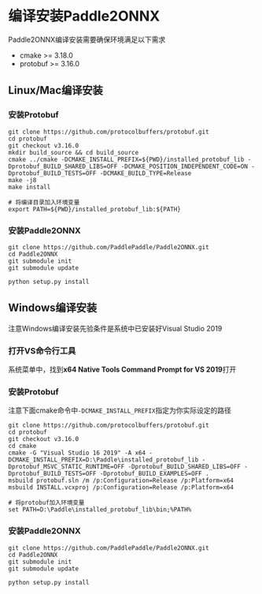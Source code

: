 # 编译安装Paddle2ONNX

Paddle2ONNX编译安装需要确保环境满足以下需求
- cmake >= 3.18.0
- protobuf >= 3.16.0

## Linux/Mac编译安装

### 安装Protobuf
```
git clone https://github.com/protocolbuffers/protobuf.git
cd protobuf
git checkout v3.16.0
mkdir build_source && cd build_source
cmake ../cmake -DCMAKE_INSTALL_PREFIX=${PWD}/installed_protobuf_lib -Dprotobuf_BUILD_SHARED_LIBS=OFF -DCMAKE_POSITION_INDEPENDENT_CODE=ON -Dprotobuf_BUILD_TESTS=OFF -DCMAKE_BUILD_TYPE=Release
make -j8
make install

# 将编译目录加入环境变量
export PATH=${PWD}/installed_protobuf_lib:${PATH}
```
### 安装Paddle2ONNX
```
git clone https://github.com/PaddlePaddle/Paddle2ONNX.git
cd Paddle2ONNX
git submodule init
git submodule update

python setup.py install
```

## Windows编译安装

注意Windows编译安装先验条件是系统中已安装好Visual Studio 2019

### 打开VS命令行工具
系统菜单中，找到**x64 Native Tools Command Prompt for VS 2019**打开

### 安装Protobuf
注意下面cmake命令中`-DCMAKE_INSTALL_PREFIX`指定为你实际设定的路径
```
git clone https://github.com/protocolbuffers/protobuf.git
cd protobuf
git checkout v3.16.0
cd cmake
cmake -G "Visual Studio 16 2019" -A x64 -DCMAKE_INSTALL_PREFIX=D:\Paddle\installed_protobuf_lib -Dprotobuf_MSVC_STATIC_RUNTIME=OFF -Dprotobuf_BUILD_SHARED_LIBS=OFF -Dprotobuf_BUILD_TESTS=OFF -Dprotobuf_BUILD_EXAMPLES=OFF .
msbuild protobuf.sln /m /p:Configuration=Release /p:Platform=x64
msbuild INSTALL.vcxproj /p:Configuration=Release /p:Platform=x64

# 将protobuf加入环境变量
set PATH=D:\Paddle\installed_protobuf_lib\bin;%PATH%
```

### 安装Paddle2ONNX
```
git clone https://github.com/PaddlePaddle/Paddle2ONNX.git
cd Paddle2ONNX
git submodule init
git submodule update

python setup.py install

```

